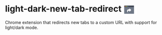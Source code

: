 
# light-dark-new-tab-redirect<img src="images/promotional.png" align="center" height="32">

Chrome extension that redirects new tabs to a custom URL with support for
light/dark mode.
